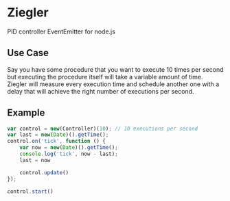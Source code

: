 Ziegler
=======

PID controller EventEmitter for node.js

Use Case
--------
Say you have some procedure that you want to execute 10 times per second
but executing the procedure itself will take a variable amount of time.
Ziegler will measure every execution time and schedule another one
with a delay that will achieve the right number of executions per
second.


Example
-------

```Javascript
var control = new(Controller)(10); // 10 executions per second
var last = new(Date)().getTime();
control.on('tick', function () {
    var now = new(Date)().getTime();
    console.log('tick', now - last);
    last = now

    control.update()
});

control.start()
```
